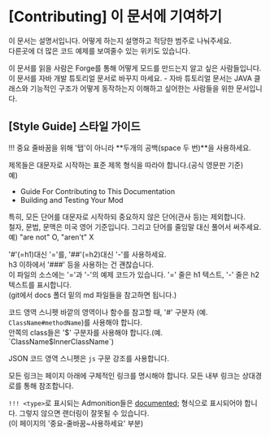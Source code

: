 [Contributing] 이 문서에 기여하기
==================================

이 문서는 설명서입니다. 어떻게 하는지 설명하고 적당한 범주로 나눠주세요.  
다른곳에 더 많은 코드 예제를 보여줄수 있는 위키도 있습니다.  


이 문서를 읽을 사람은 Forge를 통해 어떻게 모드를 만드는지 알고 싶은 사람들입니다.  
이 문서를 자바 개발 튜토리얼 문서로 바꾸지 마세요. - 자바 튜토리얼 문서는 JAVA 클래스와 기능적인 구조가 어떻게 동작하는지 이해하고 싶어한는 사람들을 위한 문서입니다.



[Style Guide] 스타일 가이드
-----------

!!! 중요
    줄바꿈을 위해 '탭'이 아니라 **두개의 공백(space 두 번)**을 사용하세요.


제목들은 대문자로 시작하는 표준 제목 형식을 따라야 합니다.(공식 영문판 기준)  
예)  
* Guide For Contributing to This Documentation
* Building and Testing Your Mod


특히, 모든 단어를 대문자로 시작하되 중요하지 않은 단어(관사 등)는 제외합니다.  
철자, 문법, 문맥은 미국 영어 기준입니다. 그리고 단어를 줄임말 대신 풀어서 써주세요.  
예) "are not" O, "aren't" X  


'#'(=h1)대신 '='를, '##'(=h2)대신 '-'를 사용하세요.  
h3 이하에서 '###' 등을 사용하는 건 괜찮습니다.  
이 파일의 소스에는 '='과 '-'의 예제 코드가 있습니다. '=' 줄은 h1 텍스트, '-' 줄은 h2 텍스트를 표시합니다.  
(git에서 docs 폴더 밑의 md 파일들을 참고하면 됩니다.)


코드 영역 스니펫 바깥의 영역이나 함수를 참고할 때, '#' 구분자 (예. `ClassName#methodName`)를 사용해야 합니다.  
안쪽의 class들은 '$' 구분자를 사용해야 합니다.(예. `ClassName$InnerClassName`)  

JSON 코드 영역 스니펫은 `js` 구문 강조를 사용합니다.  

모든 링크는 페이지 아래에 구체적인 링크를 명시해야 합니다. 모든 내부 링크는 상대경로를 통해 참조합니다.  

`!!! <type>`로 표시되는 Admonition들은 [documented][admonition]; 형식으로 표시되어야 합니다. 그렇지 않으면 랜더링이 잘못될 수 있습니다.  
(이 페이지의 '중요-줄바꿈~사용하세요' 부분)





[admonition]: https://python-markdown.github.io/extensions/admonition/
